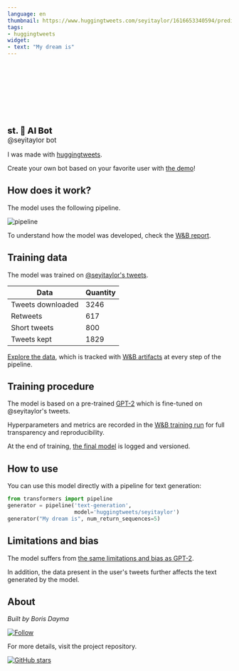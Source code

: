 ```yaml
---
language: en
thumbnail: https://www.huggingtweets.com/seyitaylor/1616653340594/predictions.png
tags:
- huggingtweets
widget:
- text: "My dream is"
---
```


<div>
<div style="width: 132px; height:132px; border-radius: 50%; background-size: cover; background-image: url('https://pbs.twimg.com/profile_images/1254941388875206657/Q7HIttwB_400x400.jpg')">
</div>
<div style="margin-top: 8px; font-size: 19px; font-weight: 800">st. 🤖 AI Bot </div>
<div style="font-size: 15px">@seyitaylor bot</div>
</div>

I was made with [huggingtweets](https://github.com/borisdayma/huggingtweets).

Create your own bot based on your favorite user with [the demo](https://colab.research.google.com/github/borisdayma/huggingtweets/blob/master/huggingtweets-demo.ipynb)!

## How does it work?

The model uses the following pipeline.

![pipeline](https://github.com/borisdayma/huggingtweets/blob/master/img/pipeline.png?raw=true)

To understand how the model was developed, check the [W&B report](https://wandb.ai/wandb/huggingtweets/reports/HuggingTweets-Train-a-Model-to-Generate-Tweets--VmlldzoxMTY5MjI).

## Training data

The model was trained on [@seyitaylor's tweets](https://twitter.com/seyitaylor).

| Data | Quantity |
| --- | --- |
| Tweets downloaded | 3246 |
| Retweets | 617 |
| Short tweets | 800 |
| Tweets kept | 1829 |

[Explore the data](https://wandb.ai/wandb/huggingtweets/runs/1ncrau3d/artifacts), which is tracked with [W&B artifacts](https://docs.wandb.com/artifacts) at every step of the pipeline.

## Training procedure

The model is based on a pre-trained [GPT-2](https://huggingface.co/gpt2) which is fine-tuned on @seyitaylor's tweets.

Hyperparameters and metrics are recorded in the [W&B training run](https://wandb.ai/wandb/huggingtweets/runs/2ej30oc7) for full transparency and reproducibility.

At the end of training, [the final model](https://wandb.ai/wandb/huggingtweets/runs/2ej30oc7/artifacts) is logged and versioned.

## How to use

You can use this model directly with a pipeline for text generation:

```python
from transformers import pipeline
generator = pipeline('text-generation',
                     model='huggingtweets/seyitaylor')
generator("My dream is", num_return_sequences=5)
```

## Limitations and bias

The model suffers from [the same limitations and bias as GPT-2](https://huggingface.co/gpt2#limitations-and-bias).

In addition, the data present in the user's tweets further affects the text generated by the model.

## About

*Built by Boris Dayma*

[![Follow](https://img.shields.io/twitter/follow/borisdayma?style=social)](https://twitter.com/intent/follow?screen_name=borisdayma)

For more details, visit the project repository.

[![GitHub stars](https://img.shields.io/github/stars/borisdayma/huggingtweets?style=social)](https://github.com/borisdayma/huggingtweets)

